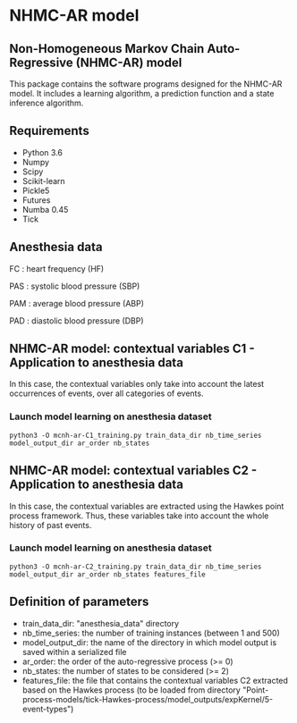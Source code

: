 # NHMC-AR model 

## Non-Homogeneous Markov Chain  Auto-Regressive (NHMC-AR) model
This package contains the software programs designed for the NHMC-AR model. It includes a learning algorithm, a prediction function and a state inference algorithm.

## Requirements
 * Python 3.6
 * Numpy
 * Scipy
 * Scikit-learn
 * Pickle5
 * Futures
 * Numba 0.45
 * Tick

## Anesthesia data
FC : heart frequency (HF)

PAS : systolic blood pressure (SBP)

PAM : average blood pressure (ABP)

PAD : diastolic  blood pressure (DBP)

## NHMC-AR model: contextual variables C1 - Application to anesthesia data
In this case, the contextual variables only take into account the latest occurrences of events, over all categories of events.

### Launch model learning on anesthesia dataset
```{python}
python3 -O mcnh-ar-C1_training.py train_data_dir nb_time_series model_output_dir ar_order nb_states
```

## NHMC-AR model: contextual variables C2 - Application to anesthesia data
In this case, the contextual variables are extracted using the Hawkes point process framework. Thus, these variables take into account the whole history of past events.

### Launch model learning on anesthesia dataset
```{python}
python3 -O mcnh-ar-C2_training.py train_data_dir nb_time_series model_output_dir ar_order nb_states features_file
```

## Definition of parameters

  * train_data_dir: "anesthesia_data" directory
  * nb_time_series: the number of training instances (between 1 and 500)
  * model_output_dir: the name of the directory in which model output is saved within a serialized file
  * ar_order: the order of the auto-regressive process (>= 0)
  * nb_states: the number of states to be considered (>= 2)
  * features_file: the file that contains the contextual variables C2 extracted based on the Hawkes process (to be loaded from directory "Point-process-models/tick-Hawkes-process/model_outputs/expKernel/5-event-types")
